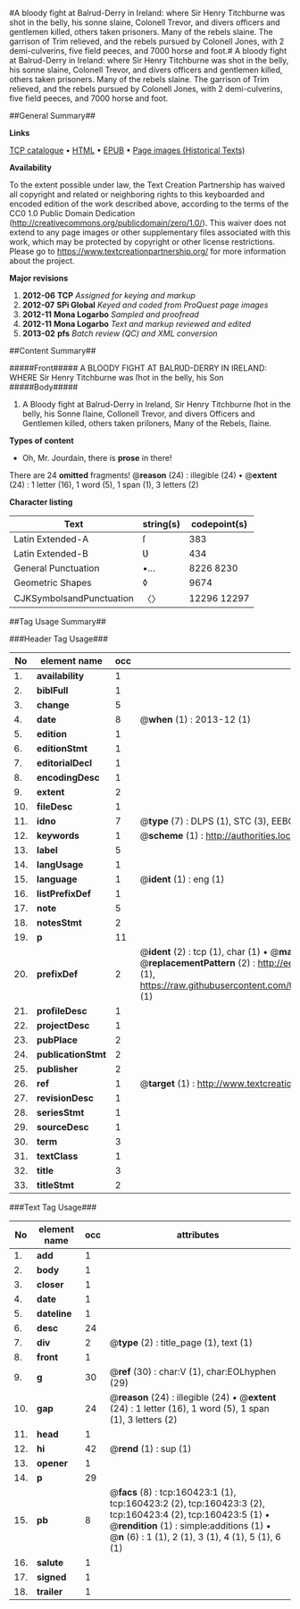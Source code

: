 #A bloody fight at Balrud-Derry in Ireland: where Sir Henry Titchburne was shot in the belly, his sonne slaine, Colonell Trevor, and divers officers and gentlemen killed, others taken prisoners. Many of the rebels slaine. The garrison of Trim relieved, and the rebels pursued by Colonell Jones, with 2 demi-culverins, five field peeces, and 7000 horse and foot.#
A bloody fight at Balrud-Derry in Ireland: where Sir Henry Titchburne was shot in the belly, his sonne slaine, Colonell Trevor, and divers officers and gentlemen killed, others taken prisoners. Many of the rebels slaine. The garrison of Trim relieved, and the rebels pursued by Colonell Jones, with 2 demi-culverins, five field peeces, and 7000 horse and foot.

##General Summary##

**Links**

[TCP catalogue](http://www.ota.ox.ac.uk/tcp/)  • 
[HTML](http://tei.it.ox.ac.uk/tcp/Texts-HTML/free/A76/A76862.html)  • 
[EPUB](http://tei.it.ox.ac.uk/tcp/Texts-EPUB/free/A76/A76862.epub) • 
[Page images (Historical Texts)](https://historicaltexts.jisc.ac.uk/eebo-99862282e)

**Availability**

To the extent possible under law, the Text Creation Partnership has waived all copyright and related or neighboring rights to this keyboarded and encoded edition of the work described above, according to the terms of the CC0 1.0 Public Domain Dedication (http://creativecommons.org/publicdomain/zero/1.0/). This waiver does not extend to any page images or other supplementary files associated with this work, which may be protected by copyright or other license restrictions. Please go to https://www.textcreationpartnership.org/ for more information about the project.

**Major revisions**

1. __2012-06__ __TCP__ *Assigned for keying and markup*
1. __2012-07__ __SPi Global__ *Keyed and coded from ProQuest page images*
1. __2012-11__ __Mona Logarbo__ *Sampled and proofread*
1. __2012-11__ __Mona Logarbo__ *Text and markup reviewed and edited*
1. __2013-02__ __pfs__ *Batch review (QC) and XML conversion*

##Content Summary##

#####Front#####
A BLOODY FIGHT AT BALRƲD-DERRY IN IRELAND: WHERE Sir Henry Titchburne was ſhot in the belly, his Son
#####Body#####

1. A Bloody fight at Balrud-Derry in Ireland, Sir Henry Titchburne ſhot in the belly, his Sonne ſlaine, Collonell Trevor, and divers Officers and Gentlemen killed, others taken priſoners, Many of the Rebels, ſlaine.

**Types of content**

  * Oh, Mr. Jourdain, there is **prose** in there!

There are 24 **omitted** fragments! 
 @__reason__ (24) : illegible (24)  •  @__extent__ (24) : 1 letter (16), 1 word (5), 1 span (1), 3 letters (2)

**Character listing**


|Text|string(s)|codepoint(s)|
|---|---|---|
|Latin Extended-A|ſ|383|
|Latin Extended-B|Ʋ|434|
|General Punctuation|•…|8226 8230|
|Geometric Shapes|◊|9674|
|CJKSymbolsandPunctuation|〈〉|12296 12297|

##Tag Usage Summary##

###Header Tag Usage###

|No|element name|occ|attributes|
|---|---|---|---|
|1.|__availability__|1||
|2.|__biblFull__|1||
|3.|__change__|5||
|4.|__date__|8| @__when__ (1) : 2013-12 (1)|
|5.|__edition__|1||
|6.|__editionStmt__|1||
|7.|__editorialDecl__|1||
|8.|__encodingDesc__|1||
|9.|__extent__|2||
|10.|__fileDesc__|1||
|11.|__idno__|7| @__type__ (7) : DLPS (1), STC (3), EEBO-CITATION (1), PROQUEST (1), VID (1)|
|12.|__keywords__|1| @__scheme__ (1) : http://authorities.loc.gov/ (1)|
|13.|__label__|5||
|14.|__langUsage__|1||
|15.|__language__|1| @__ident__ (1) : eng (1)|
|16.|__listPrefixDef__|1||
|17.|__note__|5||
|18.|__notesStmt__|2||
|19.|__p__|11||
|20.|__prefixDef__|2| @__ident__ (2) : tcp (1), char (1)  •  @__matchPattern__ (2) : ([0-9\-]+):([0-9IVX]+) (1), (.+) (1)  •  @__replacementPattern__ (2) : http://eebo.chadwyck.com/downloadtiff?vid=$1&page=$2 (1), https://raw.githubusercontent.com/textcreationpartnership/Texts/master/tcpchars.xml#$1 (1)|
|21.|__profileDesc__|1||
|22.|__projectDesc__|1||
|23.|__pubPlace__|2||
|24.|__publicationStmt__|2||
|25.|__publisher__|2||
|26.|__ref__|1| @__target__ (1) : http://www.textcreationpartnership.org/docs/. (1)|
|27.|__revisionDesc__|1||
|28.|__seriesStmt__|1||
|29.|__sourceDesc__|1||
|30.|__term__|3||
|31.|__textClass__|1||
|32.|__title__|3||
|33.|__titleStmt__|2||


###Text Tag Usage###

|No|element name|occ|attributes|
|---|---|---|---|
|1.|__add__|1||
|2.|__body__|1||
|3.|__closer__|1||
|4.|__date__|1||
|5.|__dateline__|1||
|6.|__desc__|24||
|7.|__div__|2| @__type__ (2) : title_page (1), text (1)|
|8.|__front__|1||
|9.|__g__|30| @__ref__ (30) : char:V (1), char:EOLhyphen (29)|
|10.|__gap__|24| @__reason__ (24) : illegible (24)  •  @__extent__ (24) : 1 letter (16), 1 word (5), 1 span (1), 3 letters (2)|
|11.|__head__|1||
|12.|__hi__|42| @__rend__ (1) : sup (1)|
|13.|__opener__|1||
|14.|__p__|29||
|15.|__pb__|8| @__facs__ (8) : tcp:160423:1 (1), tcp:160423:2 (2), tcp:160423:3 (2), tcp:160423:4 (2), tcp:160423:5 (1)  •  @__rendition__ (1) : simple:additions (1)  •  @__n__ (6) : 1 (1), 2 (1), 3 (1), 4 (1), 5 (1), 6 (1)|
|16.|__salute__|1||
|17.|__signed__|1||
|18.|__trailer__|1||
